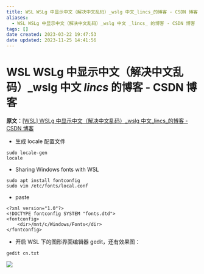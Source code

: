```yaml
---
title: WSL WSLg 中显示中文（解决中文乱码）_wslg 中文_lincs_的博客 - CSDN 博客
aliases:
  - WSL WSLg 中显示中文（解决中文乱码）_wslg 中文 _lincs_ 的博客 - CSDN 博客
tags: []
date created: 2023-03-22 19:47:53
date updated: 2023-11-25 14:41:56
---
```


# WSL WSLg 中显示中文（解决中文乱码）_wslg 中文 _lincs_ 的博客 - CSDN 博客

**原文：**[[WSL] WSLg 中显示中文（解决中文乱码）_wslg 中文_lincs_的博客 - CSDN 博客](https://blog.csdn.net/weixin_41714373/article/details/119519589)

- 生成 locale 配置文件

```
sudo locale-gen
locale

```

- Sharing Windows fonts with WSL

```
sudo apt install fontconfig
sudo vim /etc/fonts/local.conf

```

- paste

```
<?xml version="1.0"?>
<!DOCTYPE fontconfig SYSTEM "fonts.dtd">
<fontconfig>
    <dir>/mnt/c/Windows/Fonts</dir>
</fontconfig>

```

- 开启 WSL 下的图形界面编辑器 gedit，还有效果图：

```
gedit cn.txt

```

![](https://img-blog.csdnimg.cn/655f24dada204c2e90f4ed5164adc2a6.png)
